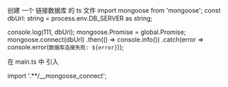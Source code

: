 创建 一个 链接数据库 的 ts 文件
import mongoose from 'mongoose';
const dbUrl: string = process.env.DB_SERVER as string;

console.log(111, dbUrl);
mongoose.Promise = global.Promise;
mongoose.connect(dbUrl)
    .then(() => console.info())
    .catch(error => console.error(`数据库连接失败: ${error}`));


在 main.ts 中 引入

import '.**/__mongoose_connect';
